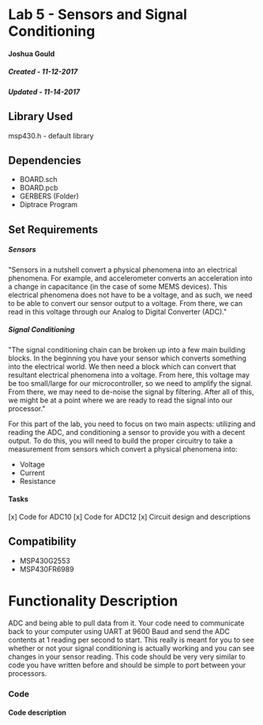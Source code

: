 # Lab 5 - Sensors and Signal Conditioning
#### Joshua Gould
##### Created - 11-12-2017
##### Updated - 11-14-2017

## Library Used
msp430.h - default library

## Dependencies
* BOARD.sch
* BOARD.pcb
* GERBERS (Folder)
* Diptrace Program

## Set Requirements
##### Sensors
"Sensors in a nutshell convert a physical phenomena into an electrical phenomena. For example, and accelerometer converts an acceleration into a change in capacitance (in the case of some MEMS devices). This electrical phenomena does not have to be a voltage, and as such, we need to be able to convert our sensor output to a voltage. From there, we can read in this voltage through our Analog to Digital Converter (ADC)."

##### Signal Conditioning
"The signal conditioning chain can be broken up into a few main building blocks. In the beginning you have your sensor which converts something into the electrical world. We then need a block which can convert that resultant electrical phenomena into a voltage. From here, this voltage may be too small/large for our microcontroller, so we need to amplify the signal. From there, we may need to de-noise the signal by filtering. After all of this, we might be at a point where we are ready to read the signal into our processor."

For this part of the lab, you need to focus on two main aspects: utilizing and reading the ADC, and conditioning a sensor to provide you with a decent output. To do this, you will need to build the proper circuitry to take a measurement from sensors which convert a physical phenomena into:
* Voltage
* Current
* Resistance

#### Tasks
[x] Code for ADC10
[x] Code for ADC12
[x] Circuit design and descriptions

## Compatibility
* MSP430G2553
* MSP430FR6989

# Functionality Description

ADC and being able to pull data from it. Your code need to communicate back to your computer using UART at 9600 Baud and send the ADC contents at 1 reading per second to start. This really is meant for you to see whether or not your signal conditioning is actually working and you can see changes in your sensor reading. This code should be very very similar to code you have written before and should be simple to port between your processors.

### Code

#### Code description


